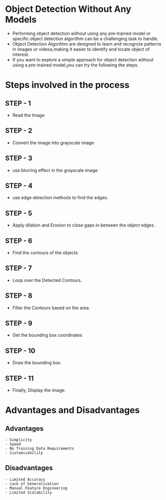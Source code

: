 # Object Detection Without Any Models
- Performing object detection without using any pre-trained model or specific object detection algorithm can be a challenging task to handle.
- Object Detection Algorithm are designed to learn and recognize patterns in images or videos,making it easier to identify and locate object of interest.
- If you want to explore a simple approach for object detection without using a pre-trained model,you can try the following the steps.


# Steps involved in the process
## STEP - 1
- Read the Image
## STEP - 2
- Convert the image into grayscale image
## STEP - 3
- use blurring effect in the grayscale image
## STEP - 4
- use edge detection methods to find the edges.
## STEP - 5
- Apply dilation and Erosion to close gaps in between the object edges.
## STEP - 6
- Find the contours of the objects
## STEP - 7
- Loop over the Detected Contours.
## STEP - 8
- Filter the Contours based on the area.
## STEP - 9
- Get the bounding box coordinates
## STEP - 10
- Draw the bounding box.
## STEP - 11
- Finally, Display the image.


# Advantages and Disadvantages
## Advantages ##
    - Simplicity
    - Speed
    - No Training Data Requirements
    - Customizability

## Disadvantages ##
    - Limited Accuracy
    - Lack of Generalization
    - Manual Feature Engineering
    - Limited Scalability
